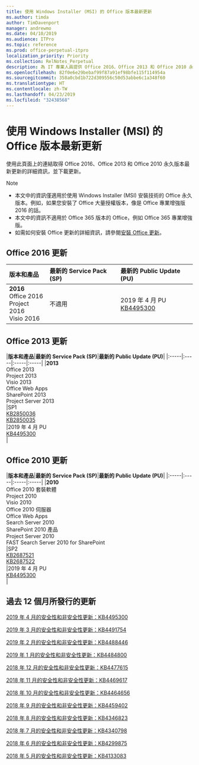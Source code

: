 ```yaml
---
title: 使用 Windows Installer (MSI) 的 Office 版本最新更新
ms.author: timda
author: TimDavenport
manager: andrewmo
ms.date: 04/10/2019
ms.audience: ITPro
ms.topic: reference
ms.prod: office-perpetual-itpro
localization_priority: Priority
ms.collection: RelNotes_Perpetual
description: 為 IT 專業人員提供 Office 2016、Office 2013 和 Office 2010 永久版本的最新更新資訊連結
ms.openlocfilehash: 82f0e6e29bebaf99f87a91ef98bfe115f114954a
ms.sourcegitcommit: 358a0cbd1b722d309556c50d53abbe6c1a348f60
ms.translationtype: HT
ms.contentlocale: zh-TW
ms.lasthandoff: 04/23/2019
ms.locfileid: "32438568"
---
```

# <a name="latest-updates-for-versions-of-office-that-use-windows-installer-msi"></a>使用 Windows Installer (MSI) 的 Office 版本最新更新

使用此頁面上的連結取得 Office 2016、Office 2013 和 Office 2010 永久版本最新更新的詳細資訊，並下載更新。
  
 
> [!NOTE]
> - 本文中的資訊僅適用於使用 Windows Installer (MSI) 安裝技術的 Office 永久版本。例如，如果您安裝了 Office 大量授權版本，像是 Office 專業增強版 2016 的話。
> - 本文中的資訊不適用於 Office 365 版本的 Office，例如 Office 365 專業增強版。
> - 如需如何安裝 Office 更新的詳細資訊，請參閱[安裝 Office 更新](https://support.office.com/article/2ab296f3-7f03-43a2-8e50-46de917611c5)。 


## <a name="office-2016-updates"></a>Office 2016 更新

|**版本和產品**|**最新的 Service Pack (SP)**|**最新的 Public Update (PU)**|
|:-----|:-----|:-----|
|**2016** <br/> Office 2016  <br/> Project 2016  <br/> Visio 2016  <br/> |不適用  <br/> |2019 年 4 月 PU  <br/> [KB4495300](https://support.microsoft.com/help/4495300) <br/> |
   
## <a name="office-2013-updates"></a>Office 2013 更新

|**版本和產品**|**最新的 Service Pack (SP)**|**最新的 Public Update (PU)**|
|:-----|:-----|:-----|:-----|
|**2013** <br/> Office 2013  <br/> Project 2013  <br/> Visio 2013  <br/> Office Web Apps  <br/> SharePoint 2013  <br/> Project Server 2013  <br/> |SP1 <br/> [KB2850036](https://support.microsoft.com/kb/2850036) <br/>[KB2850035](https://support.microsoft.com/kb/2850035) <br/> |2019 年 4 月 PU  <br/> [KB4495300](https://support.microsoft.com/help/4495300) <br/> |
   
## <a name="office-2010-updates"></a>Office 2010 更新

|**版本和產品**|**最新的 Service Pack (SP)**|**最新的 Public Update (PU)**|
|:-----|:-----|:-----|:-----|
|**2010** <br/> Office 2010 套裝軟體  <br/> Project 2010  <br/> Visio 2010  <br/> Office 2010 伺服器  <br/> Office Web Apps  <br/> Search Server 2010  <br/> SharePoint 2010 產品  <br/> Project Server 2010  <br/> FAST Search Server 2010 for SharePoint  <br/> |SP2 <br/>[KB2687521](https://support.microsoft.com/kb/2687521) <br/> [KB2687522](https://support.microsoft.com/kb/2687522) <br/> |2019 年 4 月 PU <br/>[KB4495300](https://support.microsoft.com/help/4495300) <br/>|
   

   
## <a name="updates-released-in-past-12-months"></a>過去 12 個月所發行的更新

[2019 年 4 月的安全性和非安全性更新：KB4495300](https://support.microsoft.com/zh-TW/help/4495300)

[2019 年 3 月的安全性和非安全性更新：KB4491754](https://support.microsoft.com/zh-TW/help/4491754) 

[2019 年 2 月的安全性和非安全性更新：KB4488446](https://support.microsoft.com/help/4488446)

[2019 年 1 月的安全性和非安全性更新：KB4484800](https://support.microsoft.com/help/4484800)

[2018 年 12 月的安全性和非安全性更新：KB4477615](https://support.microsoft.com/help/4477615)

[2018 年 11 月的安全性和非安全性更新：KB4469617](https://support.microsoft.com/help/4469617)

[2018 年 10 月的安全性和非安全性更新：KB4464656](https://support.microsoft.com/help/4464656)

[2018 年 9 月的安全性和非安全性更新：KB4459402](https://support.microsoft.com/help/4459402) 

[2018 年 8 月的安全性和非安全性更新：KB4346823](https://support.microsoft.com/help/4346823)   

[2018 年 7 月的安全性和非安全性更新：KB4340798](https://support.microsoft.com/help/4340798)   

[2018 年 6 月的安全性和非安全性更新：KB4299875](https://support.microsoft.com/help/4299875)  

[2018 年 5 月的安全性和非安全性更新：KB4133083](https://support.microsoft.com/zh-TW/help/4133083)
  
 
  
 
  

  
   
  
